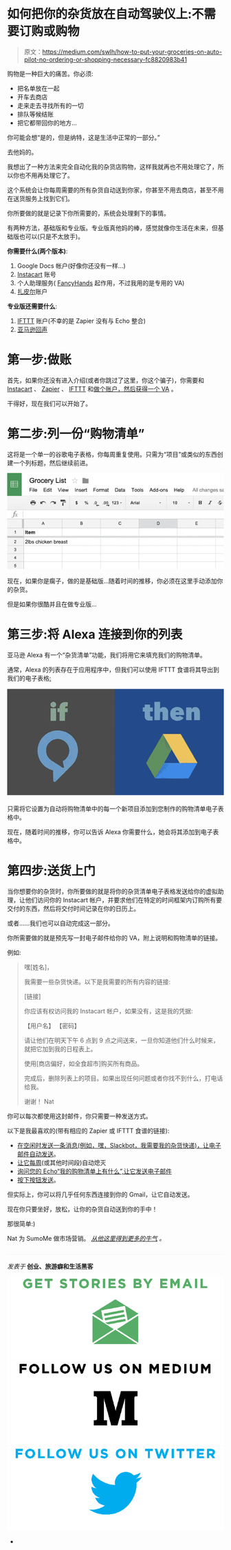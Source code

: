# 如何把你的杂货放在自动驾驶仪上:不需要订购或购物

> 原文：<https://medium.com/swlh/how-to-put-your-groceries-on-auto-pilot-no-ordering-or-shopping-necessary-fc8820983b41>

购物是一种巨大的痛苦。你必须:

*   把名单放在一起
*   开车去商店
*   走来走去寻找所有的一切
*   排队等候结账
*   把它都带回你的地方…

你可能会想“是的，但是纳特，这是生活中正常的一部分。”

去他妈的。

我想出了一种方法来完全自动化我的杂货店购物，这样我就再也不用处理它了，所以你也不用再处理它了。

这个系统会让你每周需要的所有杂货自动送到你家，你甚至不用去商店，甚至不用在送货服务上找到它们。

你所要做的就是记录下你所需要的，系统会处理剩下的事情。

有两种方法，基础版和专业版。专业版真他妈的棒，感觉就像你生活在未来，但基础版也可以(只是不太放手)。

**你需要什么(两个版本)**:

1.  Google Docs 帐户(好像你还没有一样…)
2.  [Instacart](http://inst.cr/t/E4ZBqm) 账号
3.  个人助理服务( [FancyHands](http://fhands.com/WsQZ7cu) 起作用，不过我用的是专用的 VA)
4.  [扎皮尔](http://www.zapier.com)账户

**专业版还需要什么**:

1.  [IFTTT](http://www.ifttt.com) 账户(不幸的是 Zapier 没有与 Echo 整合)
2.  [亚马逊回声](http://amzn.to/1NcuFmF)

# 第一步:做账

首先，如果你还没有进入介绍(或者你跳过了这里，你这个骗子)，你需要和 [Instacart](http://inst.cr/t/E4ZBqm) 、 [Zapier](http://www.zapier.com) 、 [IFTTT](http://www.ifttt.com) 和[做个账户，然后获得一个 VA](http://fhands.com/WsQZ7cu) 。

干得好，现在我们可以开始了。

# 第二步:列一份“购物清单”

这将是一个单一的谷歌电子表格，你每周重复使用。只需为“项目”或类似的东西创建一个列标题，然后继续前进。

![](img/a548d25de4d71bc061b8f1304bf7ef3e.png)

现在，如果你是瘸子，做的是基础版…随着时间的推移，你必须在这里手动添加你的杂货。

但是如果你很酷并且在做专业版…

# 第三步:将 Alexa 连接到你的列表

亚马逊 Alexa 有一个“杂货清单”功能，我们将用它来填充我们的购物清单。

通常，Alexa 的列表存在于应用程序中，但我们可以使用 IFTTT 食谱将其导出到我们的电子表格[:](https://ifttt.com/recipes/284285-add-new-items-on-alexa-shopping-list-to-google-drive-spreadsheet)

![](img/18fa010e005fdb31d3cc4957eeaa78e8.png)

只需将它设置为自动将购物清单中的每一个新项目添加到您制作的购物清单电子表格中。

现在，随着时间的推移，你可以告诉 Alexa 你需要什么，她会将其添加到电子表格中。

# 第四步:送货上门

当你想要你的杂货时，你所要做的就是将你的杂货清单电子表格发送给你的虚拟助理，让他们访问你的 Instacart 帐户，并要求他们在特定的时间框架内订购所有要交付的东西，然后将交付时间记录在你的日历上。

或者……我们也可以自动完成这一部分。

你所需要做的就是预先写一封电子邮件给你的 VA，附上说明和购物清单的链接。

例如:

> 嘿[姓名]，
> 
> 我需要一些杂货快递。以下是我需要的所有内容的链接:
> 
> [链接]
> 
> 你应该有权访问我的 Instacart 帐户，如果没有，这是我的凭据:
> 
> 【用户名】
> 【密码】
> 
> 请让他们在明天下午 6 点到 9 点之间送来，一旦你知道他们什么时候来，就把它加到我的日程表上。
> 
> 使用[商店偏好，如全食超市]购买所有商品。
> 
> 完成后，删除列表上的项目。如果出现任何问题或者你找不到什么，打电话给我。
> 
> 谢谢！
> Nat

你可以每次都使用这封邮件，你只需要一种发送方式。

以下是我最喜欢的(带有相应的 Zapier 或 IFTTT 食谱的链接):

*   [在空闲时发送一条消息(例如，嘿，Slackbot，我需要我的杂货快递)，让电子邮件自动发送](https://zapier.com/zapbook/slack/gmail/33090/slack-new-message-posted-to-gmail-send-email/)。
*   [让它每周](https://zapier.com/zapbook/zaps/1925/send-a-weekly-reminder-email-from-your-gmail-email/)(或其他时间段)自动熄灭
*   [询问您的 Echo“我的购物清单上有什么”,让它发送电子邮件](https://ifttt.com/recipes/284243-email-yourself-your-shopping-list-when-you-ask-alexa-s-what-s-on-your-shopping-list)
*   [按下按钮发送](https://ifttt.com/bttn)。

但实际上，你可以将几乎任何东西连接到你的 Gmail，让它自动发送。

现在你只要坐好，放松，让你的杂货自动送到你的手中！

那很简单:)

Nat 为 SumoMe 做市场营销。 [*从他这里得到更多的牛气*](http://nateliason.com/join) *。*

![](img/c1192ebad88d6b1fc6ae1d6a2bc61154.png)

*发表于* **创业、旅游癖和生活黑客**

[![](img/de26c089e79a3a2a25d2b750ff6db50f.png)](http://supply.us9.list-manage.com/subscribe?u=310af6eb2240d299c7032ef6c&id=d28d8861ad)[![](img/f47a578114e0a96bdfabc3a5400688d5.png)](https://blog.growth.supply/)[![](img/c1351daa9c4f0c8ac516addb60c82f6b.png)](https://twitter.com/swlh_)

-